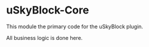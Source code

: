 # uSkyBlock-Core

This module the primary code for the uSkyBlock plugin.

All business logic is done here.